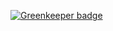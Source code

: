 

[![Greenkeeper badge](https://badges.greenkeeper.io/abdulhannanali/mpjme-fp-tuts.svg)](https://greenkeeper.io/)